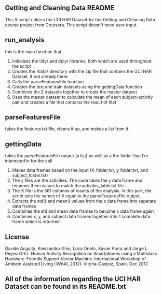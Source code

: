 ## Getting and Cleaning Data README
This R script utilizes the UCI HAR Dataset for the Getting and Cleaning Data course project from Coursera. This script doesn't need user-input.

## run_analysis
this is the main function that 
1.	Initializes the tidyr and dplyr libraries, both which are used throughout the script
2.	Creates the /data/ directory with the zip file that contains the UCI HAR Dataset, if not already there
3.	Calls the parseFeaturesFile function
4.	Creates the test and train datasets using the gettingData function
5.	Combines the 2 datasets together to create the master dataset
6. Uses the master dataset to calculate the mean of each subject-activity pair and creates a file that contains the result of that

## parseFeaturesFile
takes the features.txt file, cleans it up, and makes a list from it. 
 
## gettingData
takes the parseFeaturesFile output (a list) as well as a the folder that I’m interested in for the call
1.	Makes data frames based on the input (X_folder.txt, y_folder.txt, and subject_folder.txt) 
2.	The y files are the activities. The code takes the y data frame and renames them values to match the activites_lable.txt file.
3.	The X file is the 561 columns of results of the analysis. In this part, the script sets the names of X equal to the parseFeaturesFile output.
4.	Extracts the std() and mean() values from the x data frame into separate data frames
5.	Combines the std and mean data frames to become x data frame again
6.	Combines x, y, and subject data frames together into 1 complete data frame which is returned

## License
Davide Anguita, Alessandro Ghio, Luca Oneto, Xavier Parra and Jorge L. Reyes-Ortiz. Human Activity Recognition on Smartphones using a Multiclass Hardware-Friendly Support Vector Machine. International Workshop of Ambient Assisted Living (IWAAL 2012). Vitoria-Gasteiz, Spain. Dec 2012

## All of the information regarding the UCI HAR Dataset can be found in its README.txt

